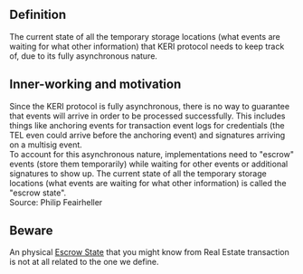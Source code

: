 ## Definition

The current state of all the temporary storage locations (what events are waiting for what other information) that KERI protocol needs to  keep track of, due to its fully asynchronous nature.

## Inner-working and motivation
Since the KERI protocol is fully asynchronous, there is no way to guarantee that events will arrive in order to be processed successfully.  This includes things like anchoring events for transaction event logs for credentials (the TEL even could arrive before the anchoring event) and signatures arriving on a multisig event.\
To account for this asynchronous nature, implementations need to "escrow" events (store them temporarily) while waiting for other events or additional signatures to show up.   The current state of all the temporary storage locations (what events are waiting for what other information) is called the "escrow state".\
Source: Philip Feairheller


## Beware
An physical [Escrow State](https://www.answers.com/Q/What_is_an_escrow_state) that you might know from Real Estate transaction is not at all related to the one we define.
